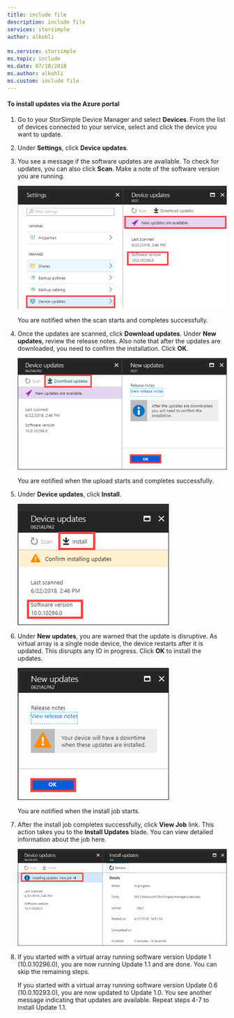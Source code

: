 ```yaml
---
title: include file
description: include file
services: storsimple
author: alkohli

ms.service: storsimple
ms.topic: include
ms.date: 07/18/2018
ms.author: alkohli
ms.custom: include file
---
```


#### To install updates via the Azure portal

1. Go to your StorSimple Device Manager and select **Devices**. From the list of devices connected to your service, select and click the device you want to update.

2. Under **Settings**, click **Device updates**.  

3. You see a message if the software updates are available. To check for updates, you can also click **Scan**. Make a note of the software version you are running. 

    ![update device](../includes/media/storsimple-virtual-array-install-update-via-portal-11/azupdate3m1.png)

    You are notified when the scan starts and completes successfully.
 
4. Once the updates are scanned, click **Download updates**. Under **New updates**, review the release notes. Also note that after the updates are downloaded, you need to confirm the installation. Click **OK**.

    ![update device](../includes/media/storsimple-virtual-array-install-update-via-portal-11/azupdate6m.png)

    You are notified when the upload starts and completes successfully.

5. Under **Device updates**, click **Install**.

     ![update device](../includes/media/storsimple-virtual-array-install-update-via-portal-11/azupdate11m1.png)

6. Under **New updates**, you are warned that the update is disruptive. As virtual array is a single node device, the device restarts after it is updated. This disrupts any IO in progress. Click **OK** to install the updates.

    ![update device](../includes/media/storsimple-virtual-array-install-update-via-portal-11/azupdate12m.png)

    You are notified when the install job starts.

7.  After the install job completes successfully, click **View Job** link. This action takes you to the **Install Updates** blade. You can view detailed information about the job here. 

    ![update device](../includes/media/storsimple-virtual-array-install-update-via-portal-11/azupdate16m1.png)

8. If you started with a virtual array running software version Update 1 (10.0.10296.0), you are now running Update 1.1 and are done. You can skip the remaining steps. 

    If you started with a virtual array running software version Update 0.6 (10.0.10293.0), you are now updated to Update 1.0. You see another message indicating that updates are available. Repeat steps 4-7 to install Update 1.1.

    

